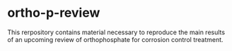 # ortho-p-review

This rerpository contains material necessary to reproduce the main results of an upcoming review of orthophosphate for corrosion control treatment.
